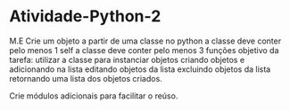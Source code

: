 # Atividade-Python-2

M.E
Crie um objeto a partir de uma classe no python
a classe deve conter pelo menos 1 self
a classe deve conter pelo menos 3 funções
objetivo da tarefa:
utilizar a classe para instanciar objetos 
criando objetos e adicionando na lista
editando objetos da lista
excluindo objetos da lista
retornando uma lista dos objetos criados.

Crie módulos adicionais para facilitar o reúso.
